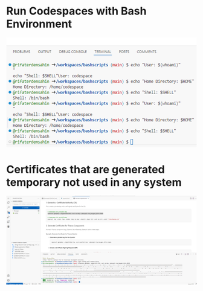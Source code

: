 # Run Codespaces with Bash Environment
![alt text](/Resources/image.png)

# Certificates that are generated temporary not used in any system
![alt text](/Resources/image-1.png)